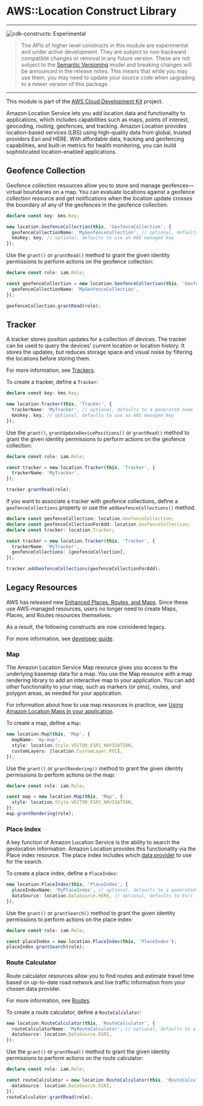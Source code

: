 # AWS::Location Construct Library
<!--BEGIN STABILITY BANNER-->

---

![cdk-constructs: Experimental](https://img.shields.io/badge/cdk--constructs-experimental-important.svg?style=for-the-badge)

> The APIs of higher level constructs in this module are experimental and under active development.
> They are subject to non-backward compatible changes or removal in any future version. These are
> not subject to the [Semantic Versioning](https://semver.org/) model and breaking changes will be
> announced in the release notes. This means that while you may use them, you may need to update
> your source code when upgrading to a newer version of this package.

---

<!--END STABILITY BANNER-->

This module is part of the [AWS Cloud Development Kit](https://github.com/aws/aws-cdk) project.

Amazon Location Service lets you add location data and functionality to applications, which
includes capabilities such as maps, points of interest, geocoding, routing, geofences, and
tracking. Amazon Location provides location-based services (LBS) using high-quality data from
global, trusted providers Esri and HERE. With affordable data, tracking and geofencing
capabilities, and built-in metrics for health monitoring, you can build sophisticated
location-enabled applications.

## Geofence Collection

Geofence collection resources allow you to store and manage geofences—virtual boundaries on a map.
You can evaluate locations against a geofence collection resource and get notifications when the location
update crosses the boundary of any of the geofences in the geofence collection.

```ts
declare const key: kms.Key;

new location.GeofenceCollection(this, 'GeofenceCollection', {
  geofenceCollectionName: 'MyGeofenceCollection', // optional, defaults to a generated name
  kmsKey: key, // optional, defaults to use an AWS managed key
});
```

Use the `grant()` or `grantRead()` method to grant the given identity permissions to perform actions
on the geofence collection:

```ts
declare const role: iam.Role;

const geofenceCollection = new location.GeofenceCollection(this, 'GeofenceCollection', {
  geofenceCollectionName: 'MyGeofenceCollection',
});

geofenceCollection.grantRead(role);
```

## Tracker

A tracker stores position updates for a collection of devices. The tracker can be used to query the devices' current location or location history. It stores the updates, but reduces storage space and visual noise by filtering the locations before storing them.

For more information, see [Trackers](https://docs.aws.amazon.com/location/latest/developerguide/geofence-tracker-concepts.html#tracking-overview).

To create a tracker, define a `Tracker`:

```ts
declare const key: kms.Key;

new location.Tracker(this, 'Tracker', {
  trackerName: 'MyTracker', // optional, defaults to a generated name
  kmsKey: key, // optional, defaults to use an AWS managed key
});
```

Use the `grant()`, `grantUpdateDevicePositions()` or `grantRead()` method to grant the given identity permissions to perform actions
on the geofence collection:

```ts
declare const role: iam.Role;

const tracker = new location.Tracker(this, 'Tracker', {
  trackerName: 'MyTracker',
});

tracker.grantRead(role);
```

If you want to associate a tracker with geofence collections, define a `geofenceCollections` property or use the `addGeofenceCollections()` method.

```ts
declare const geofenceCollection: location.GeofenceCollection;
declare const geofenceCollectionForAdd: location.GeofenceCollection;
declare const tracker: location.Tracker;

const tracker = new location.Tracker(this, 'Tracker', {
  trackerName: 'MyTracker',
  geofenceCollections: [geofenceCollection],
});

tracker.addGeofenceCollections(geofenceCollectionForAdd);
```

## Legacy Resources

AWS has released new [Enhanced Places, Routes, and Maps](https://aws.amazon.com/about-aws/whats-new/2024/11/amazon-location-service-enhanced-places-routes-maps/?nc1=h_ls). Since these use AWS-managed resources, users no longer need to create Maps, Places, and Routes resources themselves.

As a result, the following constructs are now considered legacy.

For more information, see [developer guide](https://docs.aws.amazon.com/location/latest/developerguide/what-is.html).

### Map

The Amazon Location Service Map resource gives you access to the underlying basemap data for a map.
You use the Map resource with a map rendering library to add an interactive map to your application.
You can add other functionality to your map, such as markers (or pins), routes, and polygon areas, as needed for your application.

For information about how to use map resources in practice, see [Using Amazon Location Maps in your application](https://docs.aws.amazon.com/location/latest/developerguide/using-maps.html).

To create a map, define a `Map`:

```ts
new location.Map(this, 'Map', {
  mapName: 'my-map',
  style: location.Style.VECTOR_ESRI_NAVIGATION,
  customLayers: [location.CustomLayer.POI],
});
```

Use the `grant()` or `grantRendering()` method to grant the given identity permissions to perform actions
on the map:

```ts
declare const role: iam.Role;

const map = new location.Map(this, 'Map', {
  style: location.Style.VECTOR_ESRI_NAVIGATION,
});
map.grantRendering(role);
```

### Place Index

A key function of Amazon Location Service is the ability to search the geolocation information.
Amazon Location provides this functionality via the Place index resource. The place index includes
which [data provider](https://docs.aws.amazon.com/location/latest/developerguide/what-is-data-provider.html)
to use for the search.

To create a place index, define a `PlaceIndex`:

```ts
new location.PlaceIndex(this, 'PlaceIndex', {
  placeIndexName: 'MyPlaceIndex', // optional, defaults to a generated name
  dataSource: location.DataSource.HERE, // optional, defaults to Esri
});
```

Use the `grant()` or `grantSearch()` method to grant the given identity permissions to perform actions
on the place index:

```ts
declare const role: iam.Role;

const placeIndex = new location.PlaceIndex(this, 'PlaceIndex');
placeIndex.grantSearch(role);
```

### Route Calculator

Route calculator resources allow you to find routes and estimate travel time based on up-to-date road network and live traffic information from your chosen data provider.

For more information, see [Routes](https://docs.aws.amazon.com/location/latest/developerguide/route-concepts.html).

To create a route calculator, define a `RouteCalculator`:

```ts
new location.RouteCalculator(this, 'RouteCalculator', {
  routeCalculatorName: 'MyRouteCalculator', // optional, defaults to a generated name
  dataSource: location.DataSource.ESRI,
});
```

Use the `grant()` or `grantRead()` method to grant the given identity permissions to perform actions
on the route calculator:

```ts
declare const role: iam.Role;

const routeCalculator = new location.RouteCalculator(this, 'RouteCalculator', {
  dataSource: location.DataSource.ESRI,
});
routeCalculator.grantRead(role);
```
